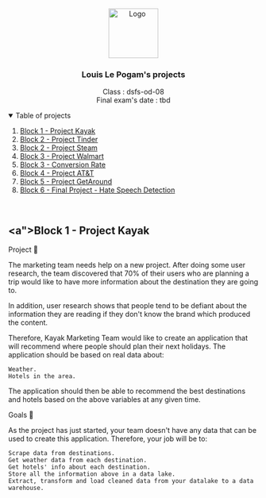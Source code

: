 
<!-- PROJECT LOGO -->
<br />
<p align="center">
   <a href="https://www.jedha.co/">
    <img src="https://yt3.ggpht.com/a/AATXAJx-EbvNy-M6OTC3IRISPg-tJMRKzAXl_B8EmZTf=s900-c-k-c0xffffffff-no-rj-mo" alt="Logo" width="100" height="100">
  </a>
  <h3 align="center">Louis Le Pogam's projects</h3>

  <p align="center">
    Class : dsfs-od-08<br />
    Final exam's date : tbd
    <br />
  </p>
</p>

<!-- TABLE OF CONTENTS -->
<details open="open">
  <summary>Table of projects</summary>
  <ol>
    <li><a href="Blocks 1: Kayak">Block 1 - Project Kayak</a></li>
    <li><a href="Blocks 2: Speed Dating">Block 2 - Project Tinder</a></li>
    <li><a href="Blocks 2: Steam">Block 2 - Project Steam</a></li>
    <li><a href="Blocks 3: Machine Learning - Walmart">Block 3 - Project Walmart</a></li>
    <li><a href="Blocks 3: Machine Learning - Conversion Rate">Block 3 - Conversion Rate</a></li>
    <li><a href="Blocks 4: Deep Learning">Block 4 - Project AT&T</a></li>
    <li><a href="Blocks 5: Deployment">Block 5 - Project GetAround</a></li>
    <li><a href="#locks 6: Final Prokect">Block 6 - Final Project - Hate Speech Detection</a></li>
  </ol>
</details>
<br />


<!-- PROJECT 1  -->
## <a">Block 1 - Project Kayak</a>

Project 🚧

The marketing team needs help on a new project. After doing some user research, the team discovered that 70% of their users who are planning a trip would like to have more information about the destination they are going to.

In addition, user research shows that people tend to be defiant about the information they are reading if they don't know the brand which produced the content.

Therefore, Kayak Marketing Team would like to create an application that will recommend where people should plan their next holidays. The application should be based on real data about:

    Weather.
    Hotels in the area.

The application should then be able to recommend the best destinations and hotels based on the above variables at any given time.

Goals 🎯

As the project has just started, your team doesn't have any data that can be used to create this application. Therefore, your job will be to:

    Scrape data from destinations.
    Get weather data from each destination.
    Get hotels' info about each destination.
    Store all the information above in a data lake.
    Extract, transform and load cleaned data from your datalake to a data warehouse.

